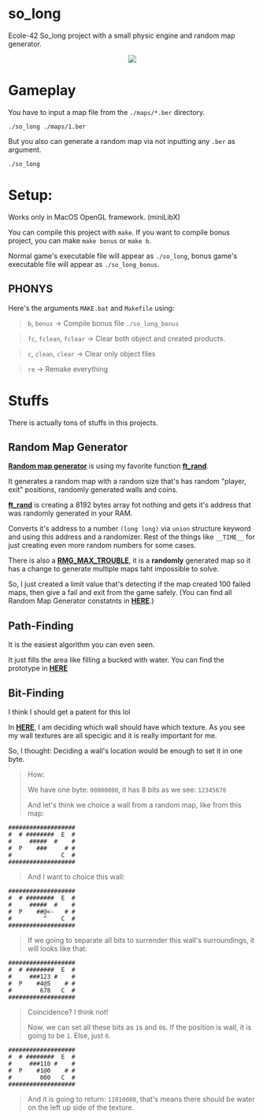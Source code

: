 # so_long
Ecole-42 So_long project with a small physic engine and random map generator.

<P ALIGN="CENTER"><IMG SRC="https://cdn.discordapp.com/attachments/630843149778157623/1152983162289401956/mt.gif"></IMG></P>

# Gameplay

You have to input a map file from the `./maps/*.ber` directory.

```
./so_long ./maps/1.ber
```

But you also can generate a random map via not inputting any `.ber` as argument.

```
./so_long
```

# Setup:

Works only in MacOS OpenGL framework. (miniLibX)

You can compile this project with `make`. If you want to compile bonus project, you can make `make bonus` or `make b`.

Normal game's executable file will appear as `./so_long`, bonus game's executable file will appear as `./so_long_bonus`.

## PHONYS

Here's the arguments `MAKE.bat` and `Makefile` using:

> `b`, `bonus` -> Compile bonus file `./so_long_bonus`

> `fc`, `fclean`, `fclear` -> Clear both object and created products.

> `c`, `clean`, `clear` -> Clear only object files

> `re` -> Remake everything

# Stuffs

There is actually tons of stuffs in this projects.

## Random Map Generator

**[Random map generator](https://github.com/TeomanDeniz/so_long/blob/main/main/map_generator/map_generator.c)** is using my favorite function **[ft_rand](https://github.com/TeomanDeniz/so_long/blob/main/libft/ft_rand.c)**.

It generates a random map with a random size that's has random "player, exit" positions, randomly generated walls and coins.

**[ft_rand](https://github.com/TeomanDeniz/so_long/blob/main/libft/ft_rand.c)** is creating a 8192 bytes array fot nothing and gets it's address that was randomly generated in your RAM.

Converts it's address to a number `(long long)` via `union` structure keyword and using this address and a randomizer. Rest of the things like `__TIME__` for just creating even more random numbers for some cases.

There is also a **[RMG_MAX_TROUBLE](https://github.com/TeomanDeniz/so_long/blob/main/main/map_generator/map_generator.c#L59)**, it is a **randomly** generated map so it has a change to generate multiple maps taht impossible to solve.

So, I just created a limit value that's detecting if the map created 100 failed maps, then give a fail and exit from the game safely. (You can find all Random Map Generator constatnts in **[HERE](https://github.com/TeomanDeniz/so_long/blob/main/main/so_long.h#L54C11-L54C11)**.)

## Path-Finding

It is the easiest algorithm you can even seen.

It just fills the area like filling a bucked with water. You can find the prototype in **[HERE](https://github.com/TeomanDeniz/so_long/blob/main/prototypes/maze.c)**

## Bit-Finding

I think I should get a patent for this lol

In **[HERE](https://github.com/TeomanDeniz/so_long/blob/main/main/set_mlx/set_map_textures.c)**, I am deciding which wall should have which texture. As you see my wall textures are all specigic and it is really important for me.

So, I thought: Deciding a wall's location would be enough to set it in one byte.

> How:
> 
> We have one byte: `00000000`, it has 8 bits as we see: `12345678`
> 
> And let's think we choice a wall from a random map, like from this map:
```
###################
#  # ########  E  #
#     #####  #    #
#  P    ###     # #
#              C  #
###################
```
> And I want to choice this wall:
```
###################
#  # ########  E  #
#     #####  #    #
#  P    ##@<-   # #
#         ^    C  #
###################
```
> If we going to separate all bits to surrender this wall's surroundings, it will looks like that:
```
###################
#  # ########  E  #
#     ###123 #    #
#  P    #4@5    # #
#        678   C  #
###################
```
> Coincidence? I think not!
> 
> Now, we can set all these bits as `1`s and `0`s. If the position is wall, it is going to be `1`. Else, just `0`.
```
###################
#  # ########  E  #
#     ###110 #    #
#  P    #1@0    # #
#        000   C  #
###################
```
> And it is going to return: `11010000`, that's means there should be water on the left up side of the texture.
